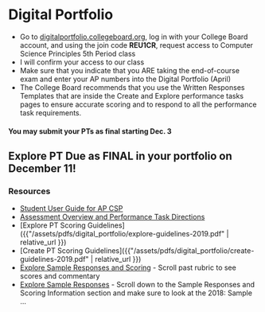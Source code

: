 # Digital Portfolio

- Go to <a href="https://digitalportfolio.collegeboard.org" target="_blank">digitalportfolio.collegeboard.org</a>, log in with your College Board account, and using the join code **REU1CR**, request access to Computer Science Principles 5th Period class
- I will confirm your access to our class
- Make sure that you indicate that you ARE taking the end-of-course exam and enter your AP numbers into the Digital Portfolio (April)
- The College Board recommends that you use the Written Responses Templates that are inside the Create and Explore performance tasks pages to ensure accurate scoring and to respond to all the performance task requirements.

#### You may submit your PTs as final starting Dec. 3

## Explore PT Due as FINAL in your portfolio on December 11!

### Resources

- [Student User Guide for AP CSP](https://secure-media.collegeboard.org/digitalServices/pdf/ap/computer-science-principles-digital-portfolio-student-guide.pdf)
- [Assessment Overview and Performance Task Directions](https://apcentral.collegeboard.org/pdf/ap-csp-student-task-directions.pdf?course=ap-computer-science-principles)
- [Explore PT Scoring Guidelines]({{"/assets/pdfs/digital_portfolio/explore-guidelines-2019.pdf" | relative_url }})
- [Create PT Scoring Guidelines]({{"/assets/pdfs/digital_portfolio/create-guidelines-2019.pdf" | relative_url }})
- [Explore Sample Responses and Scoring](https://secure-media.collegeboard.org/ap/pdf/ap18-csp-explore.pdf) - Scroll past rubric to see scores and commentary
- [Explore Sample Responses](https://apcentral.collegeboard.org/courses/ap-computer-science-principles/exam?course=ap-computer-science-principles) - Scroll down to the Sample Responses and Scoring Information section and make sure to look at the 2018: Sample ...
